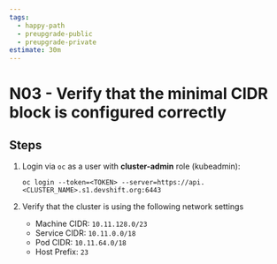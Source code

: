```yaml
---
tags:
  - happy-path
  - preupgrade-public
  - preupgrade-private
estimate: 30m
---
```


# N03 - Verify that the minimal CIDR block is configured correctly

## Steps

1. Login via `oc` as a user with **cluster-admin** role (kubeadmin):

   ```
   oc login --token=<TOKEN> --server=https://api.<CLUSTER_NAME>.s1.devshift.org:6443
   ```

2. Verify that the cluster is using the following network settings

   - Machine CIDR: `10.11.128.0/23`
   - Service CIDR: `10.11.0.0/18`
   - Pod CIDR: `10.11.64.0/18`
   - Host Prefix: `23`
